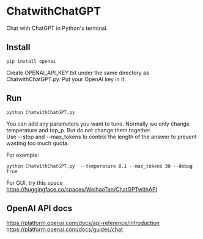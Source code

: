 # ChatwithChatGPT
Chat with ChatGPT in Python's terminal.

## Install
```
pip install openai
```
Create OPENAI_API_KEY.txt under the same directory as ChatwithChatGPT.py. 
Put your OpenAI key in it.

## Run 
```
python ChatwithChatGPT.py 
```

You can add any parameters you want to tune. Normally we only change temperature and top_p. But do not change them together.  
Use --stop and --max_tokens to control the length of the answer to prevent wasting too much quota.  

For example:
```
python ChatwithChatGPT.py  --temperature 0.1 --max_tokens 30 --debug True
```

For GUI, try this space https://huggingface.co/spaces/WeihaoTan/ChatGPTwithAPI

## OpenAI API docs
https://platform.openai.com/docs/api-reference/introduction  
https://platform.openai.com/docs/guides/chat